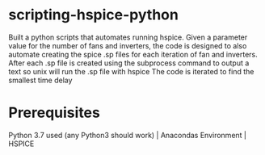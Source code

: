 # scripting-hspice-python
Built a python scripts that automates running hspice.  Given a parameter value
for the number of fans and inverters, the code is designed to also automate creating
the spice .sp files for each iteration of fan and inverters.  After each .sp file is created
using the subprocess command to output a text so unix will run the .sp file with hspice
The code is iterated to find the smallest time delay

# Prerequisites
Python 3.7 used (any Python3 should work)
| Anacondas Environment
| HSPICE
